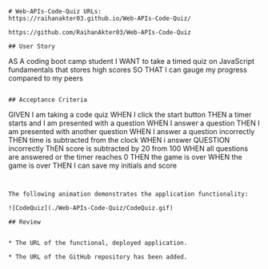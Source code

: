 ```
# Web-APIs-Code-Quiz URLs:
https://raihanakter03.github.io/Web-APIs-Code-Quiz/

https://github.com/RaihanAkter03/Web-APIs-Code-Quiz

## User Story

```
AS A coding boot camp student
I WANT to take a timed quiz on JavaScript fundamentals that stores high scores
SO THAT I can gauge my progress compared to my peers
```

## Acceptance Criteria

```
GIVEN I am taking a code quiz
WHEN I click the start button
THEN a timer starts and I am presented with a question
WHEN I answer a question
THEN I am presented with another question
WHEN I answer a question incorrectly
THEN time is subtracted from the clock
WHEN i answer  QUESTION incorrectly 
ThEN score is subtracted by 20 from 100
WHEN all questions are answered or the timer reaches 0
THEN the game is over
WHEN the game is over
THEN I can save my initials and score
```


The following animation demonstrates the application functionality:

![CodeQuiz](./Web-APIs-Code-Quiz/CodeQuiz.gif)

## Review


* The URL of the functional, deployed application.

* The URL of the GitHub repository has been added.
